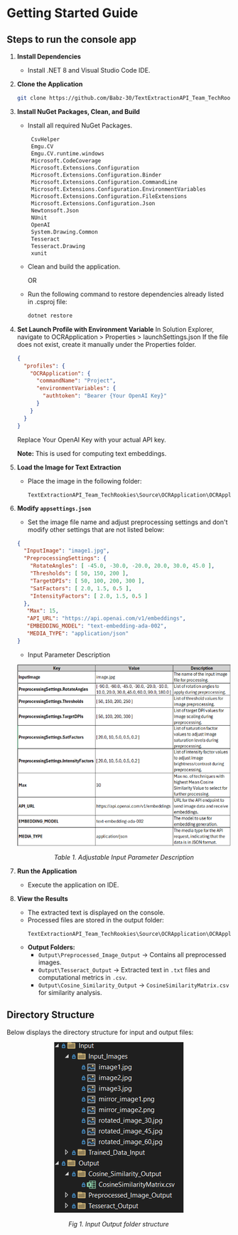 # Getting Started Guide

## Steps to run the console app

1. **Install Dependencies**
   - Install .NET 8 and Visual Studio Code IDE.

2. **Clone the Application**
   ```sh
   git clone https://github.com/Babz-30/TextExtractionAPI_Team_TechRookies.git
   ```

3. **Install NuGet Packages, Clean, and Build**
   - Install all required NuGet Packages.
     ```
      CsvHelper
      Emgu.CV
      Emgu.CV.runtime.windows
      Microsoft.CodeCoverage
      Microsoft.Extensions.Configuration
      Microsoft.Extensions.Configuration.Binder
      Microsoft.Extensions.Configuration.CommandLine
      Microsoft.Extensions.Configuration.EnvironmentVariables
      Microsoft.Extensions.Configuration.FileExtensions
      Microsoft.Extensions.Configuration.Json
      Newtonsoft.Json
      NUnit
      OpenAI
      System.Drawing.Common
      Tesseract
      Tesseract.Drawing
      xunit
     ```
   - Clean and build the application.
     
     OR
     
   - Run the following command to restore dependencies already listed in .csproj file:
     ```sh
     dotnet restore
     ```

4. **Set Launch Profile with Environment Variable**
   In Solution Explorer, navigate to OCRApplication > Properties > launchSettings.json
   If the file does not exist, create it manually under the Properties folder.
   ```json
   {
     "profiles": {
       "OCRApplication": {
         "commandName": "Project",
         "environmentVariables": {
           "authtoken": "Bearer {Your OpenAI Key}"
         }
       }
     }
   }
   ```
   Replace Your OpenAI Key with your actual API key.
   
   **Note:** This is used for computing text embeddings.

6. **Load the Image for Text Extraction**
   - Place the image in the following folder:
     ```
     TextExtractionAPI_Team_TechRookies\Source\OCRApplication\OCRApplication\Input\Input_Images
     ```

7. **Modify `appsettings.json`**
   - Set the image file name and adjust preprocessing settings and don't modify other settings that are not listed below:
   ```json
   {
     "InputImage": "image1.jpg",
     "PreprocessingSettings": {
       "RotateAngles": [ -45.0, -30.0, -20.0, 20.0, 30.0, 45.0 ],
       "Thresholds": [ 50, 150, 200 ],
       "TargetDPIs": [ 50, 100, 200, 300 ],
       "SatFactors": [ 2.0, 1.5, 0.5 ],
       "IntensityFactors": [ 2.0, 1.5, 0.5 ]
     },
      "Max": 15,
      "API_URL": "https://api.openai.com/v1/embeddings",
      "EMBEDDING_MODEL": "text-embedding-ada-002",
      "MEDIA_TYPE": "application/json"
   }
   ```
   - Input Parameter Description
     
   <p align="center">
      <img src="/Documentation/document_images/InputParameters.png" alt="inputParameters">
   </p>
   <p align="center"><i>Table 1. Adjustable Input Parameter Description</i></p>


8. **Run the Application**
   - Execute the application on IDE.

9. **View the Results**
   - The extracted text is displayed on the console.
   - Processed files are stored in the output folder:
     ```
     TextExtractionAPI_Team_TechRookies\Source\OCRApplication\OCRApplication\Output
     ```
   - **Output Folders:**
     - `Output\Preprocessed_Image_Output` → Contains all preprocessed images.
     - `Output\Tesseract_Output` → Extracted text in `.txt` files and computational metrics in `.csv`.
     - `Output\Cosine_Similarity_Output` → `CosineSimilarityMatrix.csv` for similarity analysis.

## Directory Structure
   Below displays the directory structure for input and output files:

   <p align="center">
   <img src="../document_images/InputOutput.png" alt="IOFolder">
   </p>
   <p align="center"><i>Fig 1. Input Output folder structure</i></p>

